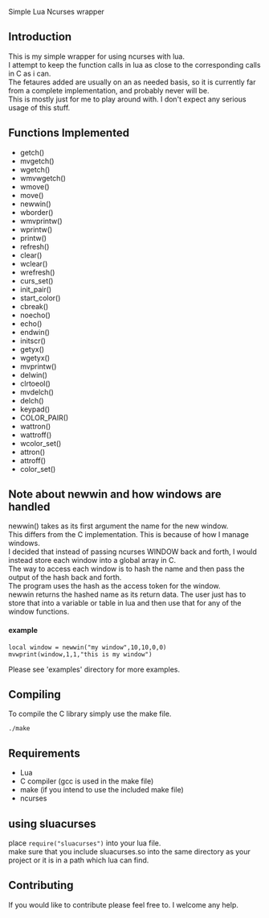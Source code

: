 Simple Lua Ncurses wrapper

## Introduction
This is my simple wrapper for using ncurses with lua.  
I attempt to keep the function calls in lua as close to the corresponding calls in C as i can.  
The fetaures added are usually on an as needed basis, so it is currently far from a complete implementation, and probably never will be.  
This is mostly just for me to play around with. I don't expect any serious usage of this stuff.  

## Functions Implemented
- getch() 
- mvgetch() 
- wgetch() 
- wmvwgetch() 
- wmove() 
- move() 
- newwin() 
- wborder() 
- wmvprintw() 
- wprintw() 
- printw() 
- refresh()
- clear()
- wclear() 
- wrefresh() 
- curs_set()
- init_pair()
- start_color()
- cbreak()
- noecho()
- echo()
- endwin()
- initscr()
- getyx()
- wgetyx()
- mvprintw()
- delwin()
- clrtoeol()
- mvdelch()
- delch()
- keypad()
- COLOR_PAIR()
- wattron()
- wattroff()
- wcolor_set()
- attron()
- attroff()
- color_set()

## Note about newwin and how windows are handled

newwin() takes as its first argument the name for the new window.  
This differs from the C implementation. This is because of how I manage windows.  
I decided that instead of passing ncurses WINDOW back and forth, I would instead store each window into a global array in C.  
The way to access each window is to hash the name and then pass the output of the hash back and forth.  
The program uses the hash as the access token for the window.  
newwin returns the hashed name as its return data. The user just has to store that into a variable or table in lua and then use that for any of the window functions.  


#### example

    local window = newwin("my window",10,10,0,0)
    mvwprint(window,1,1,"this is my window")

Please see 'examples' directory for more examples.

## Compiling
To compile the C library simply use the make file. 

`./make`


## Requirements
- Lua
- C compiler (gcc is used in the make file)
- make (if you intend to use the included make file)
- ncurses

## using sluacurses
place `require("sluacurses")` into your lua file.  
make sure that you include sluacurses.so into the same directory as your project or it is in a path which lua can find.

## Contributing
If you would like to contribute please feel free to. I welcome any help.

